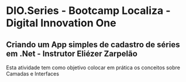 <h1>DIO.Series - Bootcamp Localiza - Digital Innovation One</h1> 


<h2>Criando um App simples de cadastro de séries em .Net - Instrutor Eliézer Zarpelão</h2>


<p>Esta atividade tem como objetivo colocar em prática os conceitos sobre Camadas e Interfaces</p>

